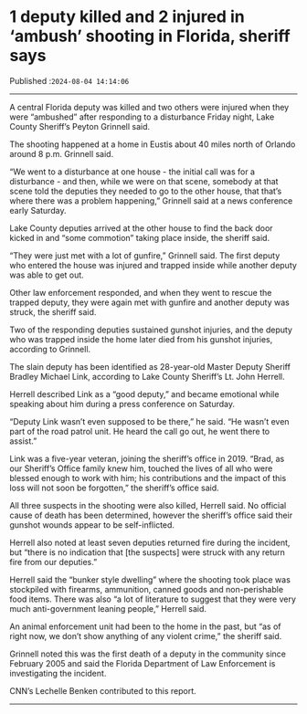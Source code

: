 # 1 deputy killed and 2 injured in ‘ambush’ shooting in Florida, sheriff says

Published :`2024-08-04 14:14:06`

---

A central Florida deputy was killed and two others were injured when they were “ambushed” after responding to a disturbance Friday night, Lake County Sheriff’s Peyton Grinnell said.

The shooting happened at a home in Eustis about 40 miles north of Orlando around 8 p.m. Grinnell said.

“We went to a disturbance at one house - the initial call was for a disturbance - and then, while we were on that scene, somebody at that scene told the deputies they needed to go to the other house, that that’s where there was a problem happening,” Grinnell said at a news conference early Saturday.

Lake County deputies arrived at the other house to find the back door kicked in and “some commotion” taking place inside, the sheriff said.

“They were just met with a lot of gunfire,” Grinnell said. The first deputy who entered the house was injured and trapped inside while another deputy was able to get out.

Other law enforcement responded, and when they went to rescue the trapped deputy, they were again met with gunfire and another deputy was struck, the sheriff said.

Two of the responding deputies sustained gunshot injuries, and the deputy who was trapped inside the home later died from his gunshot injuries, according to Grinnell.

The slain deputy has been identified as 28-year-old Master Deputy Sheriff Bradley Michael Link, according to Lake County Sheriff’s Lt. John Herrell.

Herrell described Link as a “good deputy,” and became emotional while speaking about him during a press conference on Saturday.

“Deputy Link wasn’t even supposed to be there,” he said. “He wasn’t even part of the road patrol unit. He heard the call go out, he went there to assist.”

Link was a five-year veteran, joining the sheriff’s office in 2019. “Brad, as our Sheriff’s Office family knew him, touched the lives of all who were blessed enough to work with him; his contributions and the impact of this loss will not soon be forgotten,” the sheriff’s office said.

All three suspects in the shooting were also killed, Herrell said. No official cause of death has been determined, however the sheriff’s office said their gunshot wounds appear to be self-inflicted.

Herrell also noted at least seven deputies returned fire during the incident, but “there is no indication that [the suspects] were struck with any return fire from our deputies.”

Herrell said the “bunker style dwelling” where the shooting took place was stockpiled with firearms, ammunition, canned goods and non-perishable food items. There was also “a lot of literature to suggest that they were very much anti-government leaning people,” Herrell said.

An animal enforcement unit had been to the home in the past, but “as of right now, we don’t show anything of any violent crime,” the sheriff said.

Grinnell noted this was the first death of a deputy in the community since February 2005 and said the Florida Department of Law Enforcement is investigating the incident.

CNN’s Lechelle Benken contributed to this report.

---

